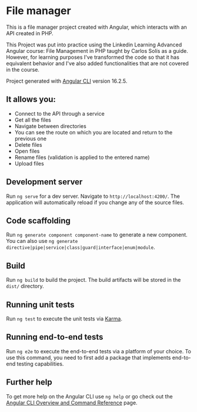 # File manager

This is a file manager project created with Angular, which interacts with an API created in PHP.

This Project was put into practice using the Linkedin Learning Advanced Angular course: File Management in PHP taught by Carlos Solís as a guide.
However, for learning purposes I've transformed the code so that it has equivalent behavior and I've also added functionalities that are not covered in the course. 

Project generated with [Angular CLI](https://github.com/angular/angular-cli) version 16.2.5.

## It allows you:

- Connect to the API through a service
- Get all the files
- Navigate between directories
- You can see the route on which you are located and return to the previous one
- Delete files
- Open files
- Rename files (validation is applied to the entered name)
- Upload files

## Development server

Run `ng serve` for a dev server. Navigate to `http://localhost:4200/`. The application will automatically reload if you change any of the source files.

## Code scaffolding

Run `ng generate component component-name` to generate a new component. You can also use `ng generate directive|pipe|service|class|guard|interface|enum|module`.

## Build

Run `ng build` to build the project. The build artifacts will be stored in the `dist/` directory.

## Running unit tests

Run `ng test` to execute the unit tests via [Karma](https://karma-runner.github.io).

## Running end-to-end tests

Run `ng e2e` to execute the end-to-end tests via a platform of your choice. To use this command, you need to first add a package that implements end-to-end testing capabilities.

## Further help

To get more help on the Angular CLI use `ng help` or go check out the [Angular CLI Overview and Command Reference](https://angular.io/cli) page.
